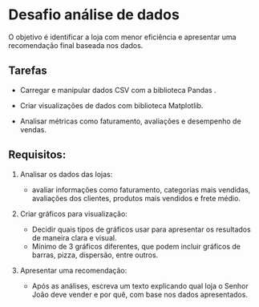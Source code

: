 # Desafio análise de dados

O objetivo é identificar a loja com menor eficiência e apresentar uma recomendação final baseada nos dados.

## Tarefas

- Carregar e manipular dados CSV com a biblioteca Pandas .

- Criar visualizações de dados com biblioteca Matplotlib.

- Analisar métricas como faturamento, avaliações e desempenho de vendas.

## Requisitos:

1. Analisar os dados das lojas: 
    -  avaliar informações como faturamento, categorias mais vendidas, avaliações dos clientes, produtos mais vendidos e frete médio.

2. Criar gráficos para visualização:
    - Decidir quais tipos de gráficos usar para apresentar os resultados de maneira clara e visual. 
    - Mínimo de 3 gráficos diferentes, que podem incluir gráficos de barras, pizza, dispersão, entre outros.

3. Apresentar uma recomendação:
    - Após as análises, escreva um texto explicando qual loja o Senhor João deve vender e por quê, com base nos dados apresentados.